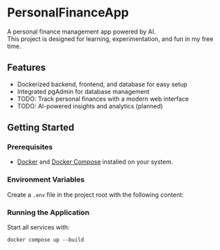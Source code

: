 # PersonalFinanceApp
A personal finance management app powered by AI.  
This project is designed for learning, experimentation, and fun in my free time.

## Features

- Dockerized backend, frontend, and database for easy setup
- Integrated pgAdmin for database management
- TODO: Track personal finances with a modern web interface
- TODO: AI-powered insights and analytics (planned)



## Getting Started

### Prerequisites

- [Docker](https://www.docker.com/products/docker-desktop) and [Docker Compose](https://docs.docker.com/compose/install/) installed on your system.

### Environment Variables

Create a `.env` file in the project root with the following content:


### Running the Application

Start all services with:

```
docker compose up --build
```